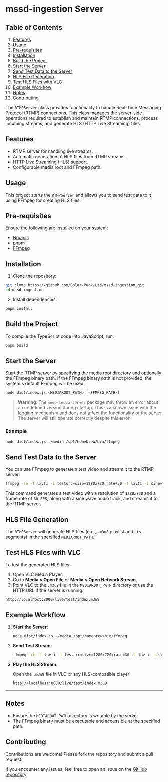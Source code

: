 # mssd-ingestion Server

## Table of Contents

1. [Features](#features)
2. [Usage](#usage)
3. [Pre-requisites](#pre-requisites)
4. [Installation](#installation)
5. [Build the Project](#build-the-project)
6. [Start the Server](#start-the-server)
7. [Send Test Data to the Server](#send-test-data-to-the-server)
8. [HLS File Generation](#hls-file-generation)
9. [Test HLS Files with VLC](#test-hls-files-with-vlc)
10. [Example Workflow](#example-workflow)
11. [Notes](#notes)
12. [Contributing](#contributing)

The `RTMPServer` class provides functionality to handle Real-Time Messaging Protocol (RTMP) connections. This class manages the server-side operations required to establish and maintain RTMP connections, process incoming streams, and generate HLS (HTTP Live Streaming) files.

## Features

- RTMP server for handling live streams.
- Automatic generation of HLS files from RTMP streams.
- HTTP Live Streaming (HLS) support.
- Configurable media root and FFmpeg path.

## Usage

This project starts the `RTMPServer` and allows you to send test data to it using FFmpeg for creating HLS files.

## Pre-requisites

Ensure the following are installed on your system:

- [Node.js](https://nodejs.org/)
- [pnpm](https://pnpm.io/)
- [FFmpeg](https://ffmpeg.org/)

## Installation

1. Clone the repository:

```bash
git clone https://github.com/Solar-Punk-Ltd/mssd-ingestion.git
cd mssd-ingestion
```

2. Install dependencies:

```bash
pnpm install
```

## Build the Project

To compile the TypeScript code into JavaScript, run:

```bash
pnpm build
```

## Start the Server

Start the RTMP server by specifying the media root directory and optionally the FFmpeg binary path. If the FFmpeg binary path is not provided, the system's default FFmpeg will be used:

```bash
node dist/index.js <MEDIAROOT_PATH> [<FFMPEG_PATH>]
```

> **Warning**: The `node-media-server` package may throw an error about an undefined version during startup. This is a known issue with the logging mechanism and does not affect the functionality of the server. The server will still operate correctly despite this error.

### Example

```bash
node dist/index.js ./media /opt/homebrew/bin/ffmpeg
```

## Send Test Data to the Server

You can use FFmpeg to generate a test video and stream it to the RTMP server:

```bash
ffmpeg -re -f lavfi -i testsrc=size=1280x720:rate=30 -f lavfi -i sine=frequency=1000 -c:v libx264 -preset veryfast -b:v 1500k -g 50 -c:a aac -b:a 128k -ar 44100 -f flv rtmp://localhost/live/test
```

This command generates a test video with a resolution of `1280x720` and a frame rate of `30 FPS`, along with a sine wave audio track, and streams it to the RTMP server.

## HLS File Generation

The `RTMPServer` will generate HLS files (e.g., `.m3u8` playlist and `.ts` segments) in the specified `MEDIAROOT_PATH`.

## Test HLS Files with VLC

To test the generated HLS files:

1. Open VLC Media Player.
2. Go to **Media > Open File** or **Media > Open Network Stream**.
3. Point VLC to the `.m3u8` file in the `MEDIAROOT_PATH` directory or use the HTTP URL if the server is running:

```bash
http://localhost:8000/live/test/index.m3u8
```

## Example Workflow

1. **Start the Server**:

   ```bash
   node dist/index.js ./media /opt/homebrew/bin/ffmpeg
   ```

2. **Send Test Stream**:

   ```bash
   ffmpeg -re -f lavfi -i testsrc=size=1280x720:rate=30 -f lavfi -i sine=frequency=1000 -c:v libx264 -preset veryfast -b:v 1500k -g 50 -c:a aac -b:a 128k -ar 44100 -f flv rtmp://localhost/live/test
   ```

3. **Play the HLS Stream**:

   Open the `.m3u8` file in VLC or any HLS-compatible player:

   ```bash
   http://localhost:8000/live/test/index.m3u8
   ```

---

## Notes

- Ensure the `MEDIAROOT_PATH` directory is writable by the server.
- The FFmpeg binary must be executable and accessible at the specified path.

## Contributing

Contributions are welcome! Please fork the repository and submit a pull request.

If you encounter any issues, feel free to open an issue on the [GitHub repository](https://github.com/Solar-Punk-Ltd/mssd-ingestion).
